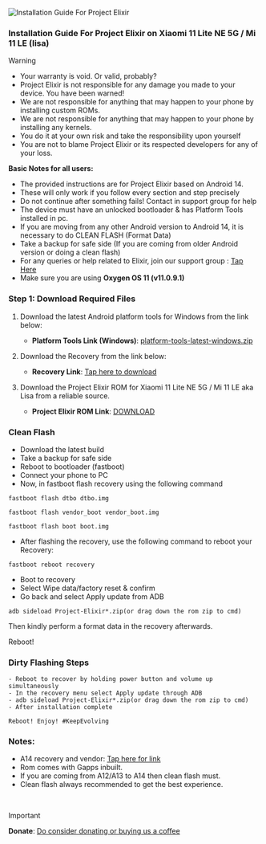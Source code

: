 ![Installation Guide For Project Elixir](https://i.imgur.com/42LxtAl.png)

### Installation Guide For Project Elixir on Xiaomi 11 Lite NE 5G / Mi 11 LE (lisa)

> [!Warning]
> * Your warranty is void. Or valid, probably?
> * Project Elixir is not responsible for any damage you made to your device. You have been warned!
> * We are not responsible for anything that may happen to your phone by installing custom ROMs.
> * We are not responsible for anything that may happen to your phone by installing any kernels.
> * You do it at your own risk and take the responsibility upon yourself
> * You are not to blame Project Elixir or its respected developers for any of your loss.
>
> **Basic Notes for all users:**  
> * The provided instructions are for Project Elixir based on Android 14.
> * These will only work if you follow every section and step precisely
> * Do not continue after something fails! Contact in support group for help
> * The device must have an unlocked bootloader & has Platform Tools installed in pc.
> * If you are moving from any other Android version to Android 14, it is necessary to do CLEAN FLASH (Format Data)
> * Take a backup for safe side (If you are coming from older Android version or doing a clean flash)
> * For any queries or help related to Elixir, join our support group : [Tap Here](https://telegram.me/Elixir_Discussion)
> * Make sure you are using **Oxygen OS 11 (v11.0.9.1)**

### Step 1: Download Required Files
1. Download the latest Android platform tools for Windows from the link below:
   - **Platform Tools Link (Windows)**: [platform-tools-latest-windows.zip](https://dl.google.com/android/repository/platform-tools-latest-windows.zip)

2. Download the Recovery from the link below:
   - **Recovery Link**: [Tap here to download](https://www.pling.com/p/2120336/)

3. Download the Project Elixir ROM for Xiaomi 11 Lite NE 5G / Mi 11 LE aka Lisa from a reliable source.
   - **Project Elixir ROM Link**: [DOWNLOAD](https://projectelixiros.com/device/lisa)

### Clean Flash
- Download the latest build
- Take a backup for safe side
- Reboot to bootloader (fastboot)
- Connect your phone to PC
- Now, in fastboot flash recovery using the following command
```
fastboot flash dtbo dtbo.img
```
```
fastboot flash vendor_boot vendor_boot.img
```
```
fastboot flash boot boot.img
```
- After flashing the recovery, use the following command to reboot your Recovery:
```
fastboot reboot recovery
```
- Boot to recovery 
- Select Wipe data/factory reset & confirm
- Go back and select Apply update from ADB
```
adb sideload Project-Elixir*.zip(or drag down the rom zip to cmd)
```
Then kindly perform a format data in the recovery afterwards.

Reboot! 

### Dirty Flashing Steps
```
- Reboot to recover by holding power button and volume up simultaneously
- In the recovery menu select Apply update through ADB
- adb sideload Project-Elixir*.zip(or drag down the rom zip to cmd)
- After installation complete

Reboot! Enjoy! #KeepEvolving
```
### Notes:

- A14 recovery and vendor: [Tap here for link](https://www.pling.com/p/2120336/)
- Rom comes with Gapps inbuilt.
- If you are coming from A12/A13 to A14 then clean flash must.
- Clean flash always recommended to get the best experience.

<br>

> [!Important]
> **Donate**: [Do consider donating or buying us a coffee](https://projectelixiros.com/donate)
